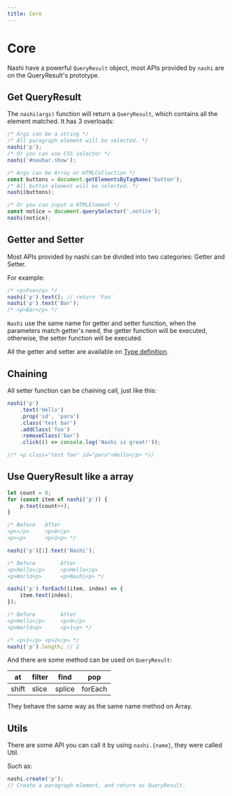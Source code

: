 ```yaml
---
title: Core
---
```


# Core

Nashi have a powerful `QueryResult` object, most APIs provided by `nashi` are on the QueryResult's prototype.

## Get QueryResult

The `nashi(args)` function will return a `QueryResult`, which contains all the element matched. It has 3 overloads:

```ts
/* Args can be a string */
/* All paragraph element will be selected. */
nashi('p');
/* Or you can use CSS selector */
nashi('#navbar.show');
```

```ts
/* Args can be Array or HTMLCollection */
const buttons = document.getElementsByTagName('button');
/* All button element will be selected. */
nashi(buttons);
```

```ts
/* Or you can input a HTMLElement */
const notice = document.querySelector('.notice');
nashi(notice);
```

## Getter and Setter

Most APIs provided by nashi can be divided into two categories: Getter and Setter.

For example:

```ts
/* <p>Foo</p> */
nashi('p').text(); // return 'Foo'
nashi('p').text('Bar');
/* <p>Bar</p> */
```

`Nashi` use the same name for getter and setter function, when the parameters match getter's need, the getter function will be executed, otherwise, the setter function will be executed.

All the getter and setter are available on [Type definition](/type.md).

## Chaining

All setter function can be chaining call, just like this:

```ts
nashi('p')
    .text('Hello')
    .prop('id', 'para')
    .class('test bar')
    .addClass('foo')
    .removeClass('bar')
    .click(() => console.log('Nashi is great!'));

//* <p class="test foo" id="para">Hello</p> *//
```

## Use QueryResult like a array

```ts
let count = 0;
for (const item of nashi('p')) {
    p.text(count++);
}

/* Before   After
<p></p>     <p>0</p>
<p><p>      <p>1<p> */
```

```ts
nashi('p')[1].text('Nashi');

/* Before        After
<p>Hello</p>     <p>Hello</p>
<p>World<p>      <p>Nashi<p> */
```

```ts
nashi('p').forEach((item, index) => {
    item.text(index);
});

/* Before        After
<p>Hello</p>     <p>0</p>
<p>World<p>      <p>1<p> */
```

```ts
/* <p>1</p> <p>2</p> */
nashi('p').length; // 2
```

And there are some method can be used on `QueryResult`:

| at    | filter | find   | pop |
| ----- | ------ | ------ | --- |
| shift | slice  | splice |  forEach   |

They behave the same way as the same name method on Array.

## Utils

There are some API you can call it by using `nashi.{name}`, they were called Util.

Such as:

```ts
nashi.create('p');
// Create a paragraph element, and return as QueryResult.
```
